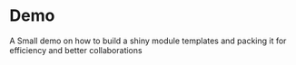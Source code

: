 # Demo
A Small demo on how to build a shiny module templates and packing it for efficiency and better collaborations

